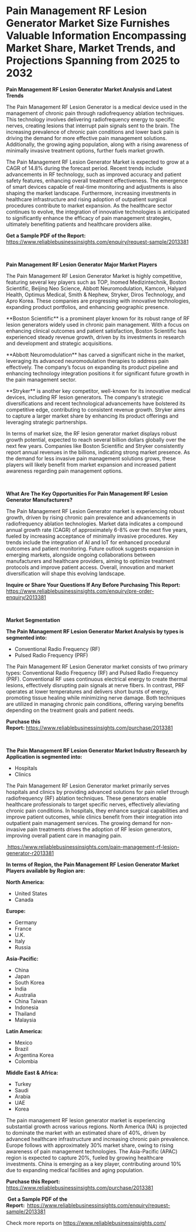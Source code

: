 <p><h1>Pain Management RF Lesion Generator Market Size Furnishes Valuable Information Encompassing Market Share, Market Trends, and Projections Spanning from 2025 to 2032</h1></p><p><strong>Pain Management RF Lesion Generator Market Analysis and Latest Trends</strong></p>
<p><p>The Pain Management RF Lesion Generator is a medical device used in the management of chronic pain through radiofrequency ablation techniques. This technology involves delivering radiofrequency energy to specific nerves, creating lesions that interrupt pain signals sent to the brain. The increasing prevalence of chronic pain conditions and lower back pain is driving the demand for more effective pain management solutions. Additionally, the growing aging population, along with a rising awareness of minimally invasive treatment options, further fuels market growth.</p><p>The Pain Management RF Lesion Generator Market is expected to grow at a CAGR of 14.8% during the forecast period. Recent trends include advancements in RF technology, such as improved accuracy and patient safety features, enhancing overall treatment effectiveness. The emergence of smart devices capable of real-time monitoring and adjustments is also shaping the market landscape. Furthermore, increasing investments in healthcare infrastructure and rising adoption of outpatient surgical procedures contribute to market expansion. As the healthcare sector continues to evolve, the integration of innovative technologies is anticipated to significantly enhance the efficacy of pain management strategies, ultimately benefiting patients and healthcare providers alike.</p></p>
<p><strong>Get a Sample PDF of the Report:&nbsp;</strong> <a href="https://www.reliablebusinessinsights.com/enquiry/request-sample/2013381?utm_campaign=2290&utm_medium=2&utm_source=Github&utm_content=ia&utm_term=05032025&utm_id=pain-management-rf-lesion-generator">https://www.reliablebusinessinsights.com/enquiry/request-sample/2013381</a></p>
<p>&nbsp;</p>
<p><strong>Pain Management RF Lesion Generator Major Market Players</strong></p>
<p><p>The Pain Management RF Lesion Generator Market is highly competitive, featuring several key players such as TOP, Inomed Medizintechnik, Boston Scientific, Beijing Neo Science, Abbott Neuromodulation, Kamcon, Halyard Health, Optimus Medical, Smith & Nephew, Stryker, Diros Technology, and Apro Korea. These companies are progressing with innovative technologies, expanding product portfolios, and enhancing geographic presence.</p><p>**Boston Scientific** is a prominent player known for its robust range of RF lesion generators widely used in chronic pain management. With a focus on enhancing clinical outcomes and patient satisfaction, Boston Scientific has experienced steady revenue growth, driven by its investments in research and development and strategic acquisitions.</p><p>**Abbott Neuromodulation** has carved a significant niche in the market, leveraging its advanced neuromodulation therapies to address pain effectively. The company’s focus on expanding its product pipeline and enhancing technology integration positions it for significant future growth in the pain management sector.</p><p>**Stryker** is another key competitor, well-known for its innovative medical devices, including RF lesion generators. The company’s strategic diversifications and recent technological advancements have bolstered its competitive edge, contributing to consistent revenue growth. Stryker aims to capture a larger market share by enhancing its product offerings and leveraging strategic partnerships.</p><p>In terms of market size, the RF lesion generator market displays robust growth potential, expected to reach several billion dollars globally over the next few years. Companies like Boston Scientific and Stryker consistently report annual revenues in the billions, indicating strong market presence. As the demand for less invasive pain management solutions grows, these players will likely benefit from market expansion and increased patient awareness regarding pain management options.</p></p>
<p>&nbsp;</p>
<p><strong>What Are The Key Opportunities For Pain Management RF Lesion Generator Manufacturers?</strong></p>
<p><p>The Pain Management RF Lesion Generator market is experiencing robust growth, driven by rising chronic pain prevalence and advancements in radiofrequency ablation technologies. Market data indicates a compound annual growth rate (CAGR) of approximately 6-8% over the next five years, fueled by increasing acceptance of minimally invasive procedures. Key trends include the integration of AI and IoT for enhanced procedural outcomes and patient monitoring. Future outlook suggests expansion in emerging markets, alongside ongoing collaborations between manufacturers and healthcare providers, aiming to optimize treatment protocols and improve patient access. Overall, innovation and market diversification will shape this evolving landscape.</p></p>
<p><strong>Inquire or Share Your Questions If Any Before Purchasing This Report:</strong> <a href="https://www.reliablebusinessinsights.com/enquiry/pre-order-enquiry/2013381?utm_campaign=2290&utm_medium=2&utm_source=Github&utm_content=ia&utm_term=05032025&utm_id=pain-management-rf-lesion-generator">https://www.reliablebusinessinsights.com/enquiry/pre-order-enquiry/2013381</a></p>
<p>&nbsp;</p>
<p><strong>Market Segmentation</strong></p>
<p><strong>The Pain Management RF Lesion Generator Market Analysis by types is segmented into:</strong></p>
<p><ul><li>Conventional Radio Frequency (RF)</li><li>Pulsed Radio Frequency (PRF)</li></ul></p>
<p><p>The Pain Management RF Lesion Generator market consists of two primary types: Conventional Radio Frequency (RF) and Pulsed Radio Frequency (PRF). Conventional RF uses continuous electrical energy to create thermal lesions, effectively disrupting pain signals at nerve fibers. In contrast, PRF operates at lower temperatures and delivers short bursts of energy, promoting tissue healing while minimizing nerve damage. Both techniques are utilized in managing chronic pain conditions, offering varying benefits depending on the treatment goals and patient needs.</p></p>
<p><strong>Purchase this Report:&nbsp;</strong><a href="https://www.reliablebusinessinsights.com/purchase/2013381?utm_campaign=2290&utm_medium=2&utm_source=Github&utm_content=ia&utm_term=05032025&utm_id=pain-management-rf-lesion-generator">https://www.reliablebusinessinsights.com/purchase/2013381</a></p>
<p>&nbsp;</p>
<p><strong>The Pain Management RF Lesion Generator Market Industry Research by Application is segmented into:</strong></p>
<p><ul><li>Hospitals</li><li>Clinics</li></ul></p>
<p><p>The Pain Management RF Lesion Generator market primarily serves hospitals and clinics by providing advanced solutions for pain relief through radiofrequency (RF) ablation techniques. These generators enable healthcare professionals to target specific nerves, effectively alleviating chronic pain conditions. In hospitals, they enhance surgical capabilities and improve patient outcomes, while clinics benefit from their integration into outpatient pain management services. The growing demand for non-invasive pain treatments drives the adoption of RF lesion generators, improving overall patient care in managing pain.</p></p>
<p><a href="https://www.reliablebusinessinsights.com/pain-management-rf-lesion-generator-r2013381?utm_campaign=2290&utm_medium=2&utm_source=Github&utm_content=ia&utm_term=05032025&utm_id=pain-management-rf-lesion-generator">&nbsp;https://www.reliablebusinessinsights.com/pain-management-rf-lesion-generator-r2013381</a></p>
<p><strong>In terms of Region, the Pain Management RF Lesion Generator Market Players available by Region are:</strong></p>
<p>
    <p> <strong> North America: </strong>
        <ul>
            <li>United States</li>
            <li>Canada</li>
        </ul>
        </p> 
    <p> <strong> Europe: </strong>
        <ul>
            <li>Germany</li>
            <li>France</li>
            <li>U.K.</li>
            <li>Italy</li>
            <li>Russia</li>
        </ul>
        </p> 
    <p> <strong> Asia-Pacific: </strong>
        <ul>
            <li>China</li>
            <li>Japan</li>
            <li>South Korea</li>
            <li>India</li>
            <li>Australia</li>
            <li>China Taiwan</li>
            <li>Indonesia</li>
            <li>Thailand</li>
            <li>Malaysia</li>
        </ul>
        </p> 
    <p> <strong> Latin America: </strong>
        <ul>
            <li>Mexico</li>
            <li>Brazil</li>
            <li>Argentina Korea</li>
            <li>Colombia</li>
        </ul>
        </p> 
    <p> <strong> Middle East & Africa: </strong>
        <ul>
            <li>Turkey</li>
            <li>Saudi</li>
            <li>Arabia</li>
            <li>UAE</li>
            <li>Korea</li>
        </ul>
    </p>
    </p>
<p><p>The pain management RF lesion generator market is experiencing substantial growth across various regions. North America (NA) is projected to dominate the market with an estimated share of 40%, driven by advanced healthcare infrastructure and increasing chronic pain prevalence. Europe follows with approximately 30% market share, owing to rising awareness of pain management technologies. The Asia-Pacific (APAC) region is expected to capture 20%, fueled by growing healthcare investments. China is emerging as a key player, contributing around 10% due to expanding medical facilities and aging population.</p></p>
<p><strong>Purchase this Report: </strong><a href="https://www.reliablebusinessinsights.com/purchase/2013381?utm_campaign=2290&utm_medium=2&utm_source=Github&utm_content=ia&utm_term=05032025&utm_id=pain-management-rf-lesion-generator">https://www.reliablebusinessinsights.com/purchase/2013381</a></p>
<p>&nbsp;<strong>Get a Sample PDF of the Report:&nbsp;&nbsp;</strong><a href="https://www.reliablebusinessinsights.com/enquiry/request-sample/2013381?utm_campaign=2290&utm_medium=2&utm_source=Github&utm_content=ia&utm_term=05032025&utm_id=pain-management-rf-lesion-generator">https://www.reliablebusinessinsights.com/enquiry/request-sample/2013381</a></p>
<p><strong></strong></p>
<p>Check more reports on <a href="https://www.reliablebusinessinsights.com/?utm_campaign=2290&utm_medium=2&utm_source=Github&utm_content=ia&utm_term=05032025&utm_id=pain-management-rf-lesion-generator">https://www.reliablebusinessinsights.com/</a></p>